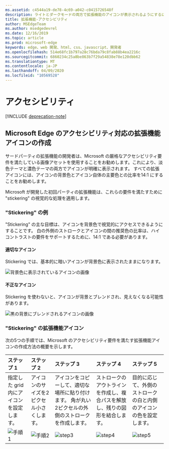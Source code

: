 ```yaml
---
ms.assetid: c4544a19-de78-4c69-a042-c0415726548f
description: ライトとダークモードの両方で拡張機能のアイコンが表示されるようにするには、アクセシビリティガイドに従います。
title: 拡張機能-アクセシビリティ
author: MSEdgeTeam
ms.author: msedgedevrel
ms.date: 12/16/2019
ms.topic: article
ms.prod: microsoft-edge
keywords: edge、web 開発、html、css、javascript、開発者
ms.openlocfilehash: 514e68fc1b797a28c76bda79c8fab88b4ea2216c
ms.sourcegitcommit: 6860234c25a8be863b7f29a54838e78e120dbb62
ms.translationtype: MT
ms.contentlocale: ja-JP
ms.lasthandoff: 04/09/2020
ms.locfileid: "10569528"
---
```

# アクセシビリティ  

[!INCLUDE [deprecation-note](../includes/deprecation-note.md)]  

## Microsoft Edge のアクセシビリティ対応の拡張機能アイコンの作成

サードパーティの拡張機能の開発者は、Microsoft の厳格なアクセシビリティ要件を満たしている画像アセットを使用することをお勧めします。これにより、淡色テーマと濃色テーマの両方でアイコンが明確に表示されます。 すべての拡張アイコンには、アイコンの背景色とアイコン自体の主要色との比率を14:1 にすることをお勧めします。


Microsoft が開発した初回パーティの拡張機能は、これらの要件を満たすために "stickering" の視覚的な処理を適用します。

### "Stickering" の例

"Stickering" の主な目標は、アイコンを背景色で視覚的にアクセスできるようにすることです。 白の外側のストロークとアイコンの間の推奨色の比率は、ハイコントラストの要件をサポートするために、14:1 である必要があります。

#### 適切なアイコン
Stickering では、基本的に暗いアイコンが背景色に表示されたままになります。


![背景色に表示されているアイコンの画像](./../media/accessibility-light-to-dark-good.png)

#### 不正なアイコン
Stickering を使わないと、アイコンが背景とブレンドされ、見えなくなる可能性があります。


![黒の背景にブレンドされるアイコンの画像](./../media/accessibility-light-to-dark-bad.png)

### "Stickering" の拡張機能アイコン

次の5つの手順では、Microsoft のアクセシビリティ要件を満たす拡張機能アイコンの作成方法の概要を示します。


| ステップ 1                                       | ステップ 2                                       | ステップ 3                                                                                 | ステップ 4                                                                          | ステップ 5                                                       |
|:---------------------------------------------|:---------------------------------------------|:---------------------------------------------------------------------------------------|:--------------------------------------------------------------------------------|:-------------------------------------------------------------|
| 指定した grid 内にアイコンを設定します。    | アイコンのサイズを2ピクセル小さくします。           | アイコンをコピーして、適切な場所に貼り付けます。 角が丸い2ピクセルの外側のストロークを作成します。 | ストロークのアウトラインを作成し、複合パスを解放し、残りの図形を結合します。 | 目的に応じて、外側のストロークの白と内側のアイコンの色を設定します。 |
| ![手順1](./../media/accessibility-step1.png) | ![手順2](./../media/accessibility-step2.png) | ![step3](./../media/accessibility-step3.png)                                           | ![step4](./../media/accessibility-step4.png)                                    | ![step5](./../media/accessibility-step5.png)                 |

